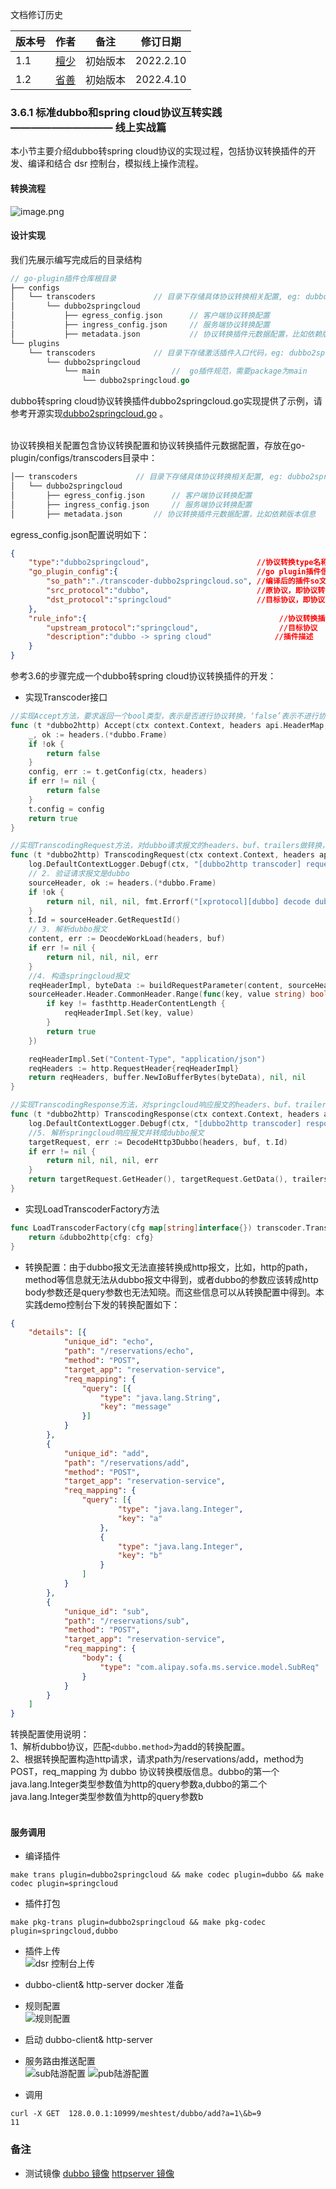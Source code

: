文档修订历史

| 版本号 | 作者 | 备注     | 修订日期  |
| ------ | ---- | -------- | --------- |
| 1.1    | [檀少](https://github.com/Tanc010) | 初始版本 | 2022.2.10 |
| 1.2 | [省善](https://github.com/YIDWang) | 初始版本 | 2022.4.10 |

<a name="B1LtO"></a>
### 3.6.1 标准dubbo和spring cloud协议互转实践 —————————— 线上实战篇
本小节主要介绍dubbo转spring cloud协议的实现过程，包括协议转换插件的开发、编译和结合 dsr 控制台，模拟线上操作流程。
<a name="wFy4B"></a>
#### 转换流程
![image.png](./images/dubbo_springcloud_transcoder.jpg)

#### 设计实现
我们先展示编写完成后的目录结构
```go
// go-plugin插件仓库根目录
├── configs
│   └── transcoders				// 目录下存储具体协议转换相关配置, eg: dubbo2springcloud
│       └── dubbo2springcloud
│           ├── egress_config.json		// 客户端协议转换配置
│           ├── ingress_config.json		// 服务端协议转换配置
│           ├── metadata.json			// 协议转换插件元数据配置，比如依赖版本信息
└── plugins
    └── transcoders				// 目录下存储激活插件入口代码，eg: dubbo2springcloud
        └── dubbo2springcloud
            └── main				//  go插件规范，需要package为main
                └── dubbo2springcloud.go
```
dubbo转spring cloud协议转换插件dubbo2springcloud.go实现提供了示例，请参考开源实现[dubbo2springcloud.go](https://github.com/mosn/extensions/blob/master/go-plugin/plugins/transcoders/dubbo2springcloud/main/dubbo2sp.go) 。<br />​

协议转换相关配置包含协议转换配置和协议转换插件元数据配置，存放在go-plugin/configs/transcoders目录中：
```go
│── transcoders				// 目录下存储具体协议转换相关配置, eg: dubbo2springcloud
│   └── dubbo2springcloud
│       ├── egress_config.json		// 客户端协议转换配置
│       ├── ingress_config.json		// 服务端协议转换配置
│       ├── metadata.json		// 协议转换插件元数据配置，比如依赖版本信息
```
egress_config.json配置说明如下：
```json
{
    "type":"dubbo2springcloud",                        //协议转换type名称，同协议转换目录名称
    "go_plugin_config":{                               //go plugin插件信息
        "so_path":"./transcoder-dubbo2springcloud.so", //编译后的插件so文件路径
        "src_protocol":"dubbo",                        //原协议，即协议转换前的协议
        "dst_protocol":"springcloud"                   //目标协议，即协议转换后的协议
    },
    "rule_info":{                                           //协议转换插件配置信息
        "upstream_protocol":"springcloud",                  //目标协议
        "description":"dubbo -> spring cloud"              //插件描述
    }
}
```
参考3.6的步骤完成一个dubbo转spring cloud协议转换插件的开发：

- 实现Transcoder接口
```go
//实现Accept方法，要求返回一个bool类型，表示是否进行协议转换，‘false’表示不进行协议转换。
func (t *dubbo2http) Accept(ctx context.Context, headers api.HeaderMap, buf api.IoBuffer, trailers api.HeaderMap) bool {
    _, ok := headers.(*dubbo.Frame)
    if !ok {
        return false
    }
    config, err := t.getConfig(ctx, headers)
    if err != nil {
        return false
    }
    t.config = config
    return true
}

//实现TranscodingRequest方法，对dubbo请求报文的headers、buf、trailers做转换，返回springcloud报文的headers、buf、trailers。
func (t *dubbo2http) TranscodingRequest(ctx context.Context, headers api.HeaderMap, buf api.IoBuffer, trailers api.HeaderMap) (api.HeaderMap, api.IoBuffer, api.HeaderMap, error) {
	log.DefaultContextLogger.Debugf(ctx, "[dubbo2http transcoder] request header %v ,buf %v,", headers, buf)
	// 2. 验证请求报文是dubbo
	sourceHeader, ok := headers.(*dubbo.Frame)
	if !ok {
		return nil, nil, nil, fmt.Errorf("[xprotocol][dubbo] decode dubbo header type error")
	}
	t.Id = sourceHeader.GetRequestId()
	// 3. 解析dubbo报文
	content, err := DeocdeWorkLoad(headers, buf)
	if err != nil {
		return nil, nil, nil, err
	}
    //4. 构造springcloud报文
	reqHeaderImpl, byteData := buildRequestParameter(content, sourceHeader)
	sourceHeader.Header.CommonHeader.Range(func(key, value string) bool {
		if key != fasthttp.HeaderContentLength {
			reqHeaderImpl.Set(key, value)
		}
		return true
	})

	reqHeaderImpl.Set("Content-Type", "application/json")
	reqHeaders := http.RequestHeader{reqHeaderImpl}
	return reqHeaders, buffer.NewIoBufferBytes(byteData), nil, nil
}

//实现TranscodingResponse方法，对springcloud响应报文的headers、buf、trailers做转换，返回dubbo报文的headers、buf、trailers。
func (t *dubbo2http) TranscodingResponse(ctx context.Context, headers api.HeaderMap, buf api.IoBuffer, trailers api.HeaderMap) (api.HeaderMap, api.IoBuffer, api.HeaderMap, error) {
	log.DefaultContextLogger.Debugf(ctx, "[dubbo2http transcoder] response header %v ,buf %v,", headers, buf)
	//5. 解析springcloud响应报文并转成dubbo报文
    targetRequest, err := DecodeHttp3Dubbo(headers, buf, t.Id)
	if err != nil {
		return nil, nil, nil, err
	}
	return targetRequest.GetHeader(), targetRequest.GetData(), trailers, nil
}
```

- 实现LoadTranscoderFactory方法
```go
func LoadTranscoderFactory(cfg map[string]interface{}) transcoder.Transcoder {
	return &dubbo2http{cfg: cfg}
}
```
<a name="AMYYs"></a>

- 转换配置：由于dubbo报文无法直接转换成http报文，比如，http的path，method等信息就无法从dubbo报文中得到，或者dubbo的参数应该转成http body参数还是query参数也无法知晓。而这些信息可以从转换配置中得到。本实践demo控制台下发的转换配置如下：
```json
{
	"details": [{
			"unique_id": "echo",
			"path": "/reservations/echo",
			"method": "POST",
			"target_app": "reservation-service",
			"req_mapping": {
				"query": [{
					"type": "java.lang.String",
					"key": "message"
				}]
			}
		},
		{
			"unique_id": "add",
			"path": "/reservations/add",
			"method": "POST",
			"target_app": "reservation-service",
			"req_mapping": {
				"query": [{
						"type": "java.lang.Integer",
						"key": "a"
					},
					{
						"type": "java.lang.Integer",
						"key": "b"
					}
				]
			}
		},
		{
			"unique_id": "sub",
			"path": "/reservations/sub",
			"method": "POST",
			"target_app": "reservation-service",
			"req_mapping": {
				"body": {
					"type": "com.alipay.sofa.ms.service.model.SubReq"
				}
			}
		}
	]
}
```

转换配置使用说明：<br />
1、解析dubbo协议，匹配`<dubbo.method>`为add的转换配置。<br />
2、根据转换配置构造http请求，请求path为/reservations/add，method为POST，req_mapping 为 dubbo 协议转换模版信息。dubbo的第一个java.lang.Integer类型参数值为http的query参数a,dubbo的第二个java.lang.Integer类型参数值为http的query参数b<br />​<br />
<a name="AZmez"></a>


#### 服务调用
- 编译插件
```shell
make trans plugin=dubbo2springcloud && make codec plugin=dubbo && make codec plugin=springcloud
```
- 插件打包
```shell
make pkg-trans plugin=dubbo2springcloud && make pkg-codec plugin=springcloud,dubbo
```

- 插件上传</br>
![dsr 控制台上传](./images/upload_transcoder.jpg)

- dubbo-client& http-server docker 准备</br>

- 规则配置</br>
![规则配置](./images/transfer_rule.jpg)

- 启动 dubbo-client& http-server

- 服务路由推送配置</br>
![sub陆游配置](./images/dubbo_sub.jpg)
![pub陆游配置](./images/http_pub.jpg)

- 调用
```shell
curl -X GET  128.0.0.1:10999/meshtest/dubbo/add?a=1\&b=9
11
```

### 备注
- 测试镜像
[dubbo 镜像](yidwang/dubbo-springcloud:v1.0)
[httpserver 镜像](yidwang/demo_http_server)
